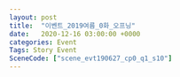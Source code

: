 ```yaml
---
layout: post
title:  "이벤트_2019여름_0화_오프닝"
date:   2020-12-16 03:00:00 +0000
categories: Event
Tags: Story Event
SceneCode: ["scene_evt190627_cp0_q1_s10"]
---
```

